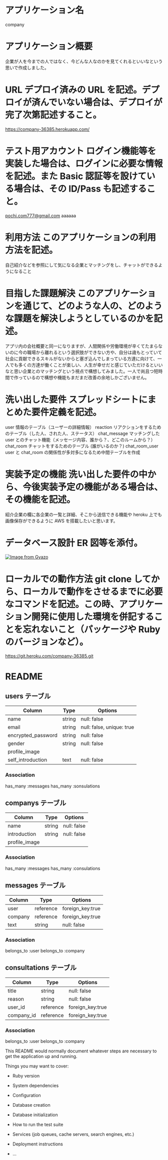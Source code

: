 # アプリケーション名

company

# アプリケーション概要

企業が人を今までの人ではなく、今どんな人なのかを見てくれるといいなという思いで作成しました。

# URL デプロイ済みの URL を記述。デプロイが済んでいない場合は、デプロイが完了次第記述すること。

https://company-36385.herokuapp.com/

# テスト用アカウント ログイン機能等を実装した場合は、ログインに必要な情報を記述。また Basic 認証等を設けている場合は、その ID/Pass も記述すること。

pochi.com777@gmail.com aaaaaa

# 利用方法 このアプリケーションの利用方法を記述。

自己紹介などを参照にして気になる企業とマッチングをし、チャットができるようになること

# 目指した課題解決 このアプリケーションを通じて、どのような人の、どのような課題を解決しようとしているのかを記述。

アプリ内の会社概要と同一になりますが、人間関係や労働環境が辛くてたまらないのに今の職場から離れるという選択肢ができない方や、自分は歳もとっていて社会に貢献できるスキルがないからと塞ぎ込んでしまっている方達に向けて、一人でも多くの方達が働くことが楽しい、人生が幸せだと感じていただけるといいなと思い企業とのマッチングという視点で構想してみました。一人で尚且つ短時間で作っているので構想や機能もまだまだ改善の余地しかございません。

# 洗い出した要件 スプレッドシートにまとめた要件定義を記述。

user 情報のテーブル（ユーザーの詳細情報）
reaction リアクションをするためのテーブル（した人、された人、ステータス）
chat_message マッチングした user とのチャット機能（メッセージ内容、誰から？、どこのルームから？）
chat_room チャットをするためのテーブル (誰がいるのか？)
chat_room_user user と chat_room の関係性が多対多になるため中間テーブルを作成

# 実装予定の機能 洗い出した要件の中から、今後実装予定の機能がある場合は、その機能を記述。

紹介企業の欄に各企業の一覧と詳細、そこから送信できる機能や heroku 上でも画像保存ができるように AWS を搭載したいと思います。

# データベース設計 ER 図等を添付。

[![Image from Gyazo](https://i.gyazo.com/dd864c08f1ad458fe4d1d306b4e5c538.png)](https://gyazo.com/dd864c08f1ad458fe4d1d306b4e5c538)

# ローカルでの動作方法 git clone してから、ローカルで動作をさせるまでに必要なコマンドを記述。この時、アプリケーション開発に使用した環境を併記することを忘れないこと（パッケージや Ruby のバージョンなど）。

https://git.heroku.com/company-36385.git

# README

## users テーブル

| Column             | Type   | Options                   |
| ------------------ | ------ | ------------------------- |
| name               | string | null: false               |
| email              | string | null: false, unique: true |
| encrypted_password | string | null: false               |
| gender             | string | null: false               |
| profile_image      |        |                           |
| self_introduction  | text   | null: false               |

### Association

has_many :messages
has_many :sonsulations

## companys テーブル

| Column        | Type   | Options     |
| ------------- | ------ | ----------- |
| name          | string | null: false |
| introduction  | string | null: false |
| profile_image |        |             |

### Association

has_many :messages
has_many :consulations

## messages テーブル

| Column  | Type      | Options          |
| ------- | --------- | ---------------- |
| user    | reference | foreign_key:true |
| company | reference | foreign_key:true |
| text    | string    | null: false      |

### Association

belongs_to :user
belongs_to :company

## consultations テーブル

| Column     | Type      | Options          |
| ---------- | --------- | ---------------- |
| title      | string    | null: false      |
| reason     | string    | null: false      |
| user_id    | reference | foreign_key:true |
| company_id | reference | foreign_key:true |

### Association

belongs_to :user
belongs_to :company

This README would normally document whatever steps are necessary to get the
application up and running.

Things you may want to cover:

- Ruby version

- System dependencies

- Configuration

- Database creation

- Database initialization

- How to run the test suite

- Services (job queues, cache servers, search engines, etc.)

- Deployment instructions

- ...
